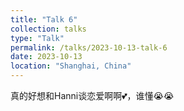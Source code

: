 ```yaml
---
title: "Talk 6"
collection: talks
type: "Talk"
permalink: /talks/2023-10-13-talk-6
date: 2023-10-13
location: "Shanghai, China"
---
```


真的好想和Hanni谈恋爱啊啊💕，谁懂😭😭